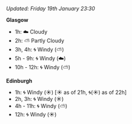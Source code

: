 *Updated: Friday 19th January 23:30*

**Glasgow**

* 1h: :cloud: Cloudy
* 2h: :partly_sunny: Partly Cloudy
* 3h, 4h: :cyclone: Windy (:partly_sunny:)
* 5h - 9h: :cyclone: Windy (:cloud:)
* 10h - 12h: :cyclone: Windy (:partly_sunny:)

**Edinburgh**

* 1h: :cyclone: Windy (:sunny:) [:sunny: as of 21h, :cyclone:(:sunny:) as of 22h]
* 2h, 3h: :cyclone: Windy (:sunny:)
* 4h - 11h: :cyclone: Windy (:partly_sunny:)
* 12h: :cyclone: Windy (:sunny:)
